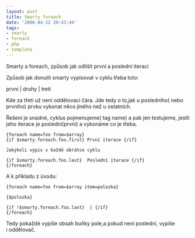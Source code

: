 ```yaml
---
layout: post
title: Smarty foreach
date: '2008-04-22 20:43:44'
tags:
- smarty
- foreach
- php
- template
---
```


Smarty a foreach, způsob jak odlišit první a poslední iteraci


<p>Způsob jak donutit smarty vypisovat v cyklu třeba toto:</p>

<p>prvni | druhy | treti</p>

<p>Kde za třetí už není oddělovací čára. Jde tedy o to,jak
u posledního( nebo prvního) prvku vykonat něco jiného než
u ostatních.</p>

<p>Řešení je snadné, cyklus pojmenujeme( tag name) a pak jen testujeme,
jestli jeho iterace je poslední(první) a vykonáme co je třeba.</p>

<pre><code>{foreach name=foo from=$array}
{if $smarty.foreach.foo.first} První iterace {/if}

Jakýkoli výpis v každé obrátce cyklu

{if $smarty.foreach.foo.last}  Poslední iterace {/if}
{/foreach}</code></pre>

<p>A k příkladu z úvodu:</p>

<pre><code>{foreach name=foo from=$array item=polozka}

{$polozka}

{if !$smarty.foreach.foo.last}  | {/if}
{/foreach}</code></pre>

<p>Tedy pokaždé vypíše obsah buňky pole,a pokud není poslední, vypíše
i oddělovač.</p>


